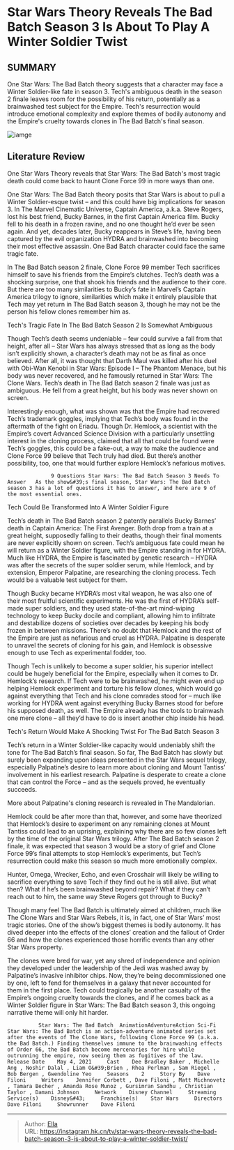 # Star Wars Theory Reveals The Bad Batch Season 3 Is About To Play A Winter Soldier Twist


## SUMMARY 



  One Star Wars: The Bad Batch theory suggests that a character may face a Winter Soldier-like fate in season 3.   Tech&#39;s ambiguous death in the season 2 finale leaves room for the possibility of his return, potentially as a brainwashed test subject for the Empire.   Tech&#39;s resurrection would introduce emotional complexity and explore themes of bodily autonomy and the Empire&#39;s cruelty towards clones in The Bad Batch&#39;s final season.  

![iamge](https://static1.srcdn.com/wordpress/wp-content/uploads/2024/01/the-bad-batch-and-the-winter-soldier.jpg)

## Literature Review

One Star Wars Theory reveals that Star Wars: The Bad Batch&#39;s most tragic death could come back to haunt Clone Force 99 in more ways than one.




One Star Wars: The Bad Batch theory posits that Star Wars is about to pull a Winter Soldier-esque twist – and this could have big implications for season 3. In The Marvel Cinematic Universe, Captain America, a.k.a. Steve Rogers, lost his best friend, Bucky Barnes, in the first Captain America film. Bucky fell to his death in a frozen ravine, and no one thought he’d ever be seen again. And yet, decades later, Bucky reappears in Steve’s life, having been captured by the evil organization HYDRA and brainwashed into becoming their most effective assassin. One Bad Batch character could face the same tragic fate.




In The Bad Batch season 2 finale, Clone Force 99 member Tech sacrifices himself to save his friends from the Empire’s clutches. Tech’s death was a shocking surprise, one that shook his friends and the audience to their core. But there are too many similarities to Bucky’s fate in Marvel’s Captain America trilogy to ignore, similarities which make it entirely plausible that Tech may yet return in The Bad Batch season 3, though he may not be the person his fellow clones remember him as.


 Tech&#39;s Tragic Fate In The Bad Batch Season 2 Is Somewhat Ambiguous 
          

Though Tech’s death seems undeniable – few could survive a fall from that height, after all – Star Wars has always stressed that as long as the body isn’t explicitly shown, a character’s death may not be as final as once believed. After all, it was thought that Darth Maul was killed after his duel with Obi-Wan Kenobi in Star Wars: Episode I – The Phantom Menace, but his body was never recovered, and he famously returned in Star Wars: The Clone Wars. Tech’s death in The Bad Batch season 2 finale was just as ambiguous. He fell from a great height, but his body was never shown on screen.




Interestingly enough, what was shown was that the Empire had recovered Tech’s trademark goggles, implying that Tech’s body was found in the aftermath of the fight on Eriadu. Though Dr. Hemlock, a scientist with the Empire’s covert Advanced Science Division with a particularly unsettling interest in the cloning process, claimed that all that could be found were Tech’s goggles, this could be a fake-out, a way to make the audience and Clone Force 99 believe that Tech truly had died. But there’s another possibility, too, one that would further explore Hemlock’s nefarious motives.

                  9 Questions Star Wars: The Bad Batch Season 3 Needs To Answer   As the show&#39;s final season, Star Wars: The Bad Batch season 3 has a lot of questions it has to answer, and here are 9 of the most essential ones.   



 Tech Could Be Transformed Into A Winter Soldier Figure 
         




Tech’s death in The Bad Batch season 2 patently parallels Bucky Barnes’ death in Captain America: The First Avenger. Both drop from a train at a great height, supposedly falling to their deaths, though their final moments are never explicitly shown on screen. Tech’s ambiguous fate could mean he will return as a Winter Soldier figure, with the Empire standing in for HYDRA. Much like HYDRA, the Empire is fascinated by genetic research – HYDRA was after the secrets of the super soldier serum, while Hemlock, and by extension, Emperor Palpatine, are researching the cloning process. Tech would be a valuable test subject for them.

Though Bucky became HYDRA’s most vital weapon, he was also one of their most fruitful scientific experiments. He was the first of HYDRA’s self-made super soldiers, and they used state-of-the-art mind-wiping technology to keep Bucky docile and compliant, allowing him to infiltrate and destabilize dozens of societies over decades by keeping his body frozen in between missions. There’s no doubt that Hemlock and the rest of the Empire are just as nefarious and cruel as HYDRA. Palpatine is desperate to unravel the secrets of cloning for his gain, and Hemlock is obsessive enough to use Tech as experimental fodder, too.




Though Tech is unlikely to become a super soldier, his superior intellect could be hugely beneficial for the Empire, especially when it comes to Dr. Hemlock’s research. If Tech were to be brainwashed, he might even end up helping Hemlock experiment and torture his fellow clones, which would go against everything that Tech and his clone comrades stood for – much like working for HYDRA went against everything Bucky Barnes stood for before his supposed death, as well. The Empire already has the tools to brainwash one mere clone – all they’d have to do is insert another chip inside his head.



 Tech&#39;s Return Would Make A Shocking Twist For The Bad Batch Season 3 
          

Tech’s return in a Winter Soldier-like capacity would undeniably shift the tone for The Bad Batch’s final season. So far, The Bad Batch has slowly but surely been expanding upon ideas presented in the Star Wars sequel trilogy, especially Palpatine’s desire to learn more about cloning and Mount Tantiss’ involvement in his earliest research. Palpatine is desperate to create a clone that can control the Force – and as the sequels proved, he eventually succeeds.






More about Palpatine&#39;s cloning research is revealed in The Mandalorian.




Hemlock could be after more than that, however, and some have theorized that Hemlock’s desire to experiment on any remaining clones at Mount Tantiss could lead to an uprising, explaining why there are so few clones left by the time of the original Star Wars trilogy. After The Bad Batch season 2 finale, it was expected that season 3 would be a story of grief and Clone Force 99’s final attempts to stop Hemlock’s experiments, but Tech’s resurrection could make this season so much more emotionally complex.

Hunter, Omega, Wrecker, Echo, and even Crosshair will likely be willing to sacrifice everything to save Tech if they find out he is still alive. But what then? What if he’s been brainwashed beyond repair? What if they can’t reach out to him, the same way Steve Rogers got through to Bucky?




Though many feel The Bad Batch is ultimately aimed at children, much like The Clone Wars and Star Wars Rebels, it is, in fact, one of Star Wars’ most tragic stories. One of the show’s biggest themes is bodily autonomy. It has dived deeper into the effects of the clones’ creation and the fallout of Order 66 and how the clones experienced those horrific events than any other Star Wars property.

The clones were bred for war, yet any shred of independence and opinion they developed under the leadership of the Jedi was washed away by Palpatine’s invasive inhibitor chips. Now, they’re being decommissioned one by one, left to fend for themselves in a galaxy that never accounted for them in the first place. Tech could tragically be another casualty of the Empire’s ongoing cruelty towards the clones, and if he comes back as a Winter Soldier figure in Star Wars: The Bad Batch season 3, this ongoing narrative theme will only hit harder.

              Star Wars: The Bad Batch  AnimationAdventureAction Sci-Fi Star Wars: The Bad Batch is an action-adventure animated series set after the events of The Clone Wars, following Clone Force 99 (a.k.a. the Bad Batch.) Finding themselves immune to the brainwashing effects of Order 66, the Bad Batch become mercenaries for hire while outrunning the empire, now seeing them as fugitives of the law.    Release Date    May 4, 2021     Cast    Dee Bradley Baker , Michelle Ang , Noshir Dalal , Liam O&#39;Brien , Rhea Perlman , Sam Riegel , Bob Bergen , Gwendoline Yeo     Seasons    2     Story By    Dave Filoni     Writers    Jennifer Corbett , Dave Filoni , Matt Michnovetz , Tamara Becher , Amanda Rose Munoz , Gursimran Sandhu , Christian Taylor , Damani Johnson     Network    Disney Channel     Streaming Service(s)    Disney&#43;     Franchise(s)    Star Wars     Directors    Dave Filoni     Showrunner    Dave Filoni      





---

> Author: [Ella](https://instagram.hk.cn/)  
> URL: https://instagram.hk.cn/tv/star-wars-theory-reveals-the-bad-batch-season-3-is-about-to-play-a-winter-soldier-twist/  

